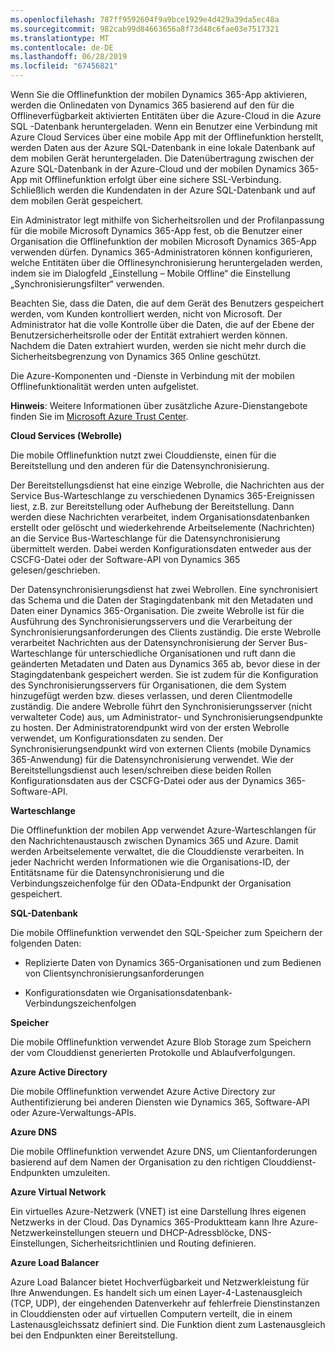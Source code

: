 ```yaml
---
ms.openlocfilehash: 787ff9592604f9a9bce1929e4d429a39da5ec48a
ms.sourcegitcommit: 982cab99d84663656a8f73d48c6fae03e7517321
ms.translationtype: MT
ms.contentlocale: de-DE
ms.lasthandoff: 06/28/2019
ms.locfileid: "67456821"
---
```

Wenn Sie die Offlinefunktion der mobilen Dynamics 365-App aktivieren, werden die Onlinedaten von Dynamics 365 basierend auf den für die Offlineverfügbarkeit aktivierten Entitäten über die Azure-Cloud in die Azure SQL -Datenbank heruntergeladen. Wenn ein Benutzer eine Verbindung mit Azure Cloud Services über eine mobile App mit der Offlinefunktion herstellt, werden Daten aus der Azure SQL-Datenbank in eine lokale Datenbank auf dem mobilen Gerät heruntergeladen. Die Datenübertragung zwischen der Azure SQL-Datenbank in der Azure-Cloud und der mobilen Dynamics 365-App mit Offlinefunktion erfolgt über eine sichere SSL-Verbindung. Schließlich werden die Kundendaten in der Azure SQL-Datenbank und auf dem mobilen Gerät gespeichert.  
  
 Ein Administrator legt mithilfe von Sicherheitsrollen und der Profilanpassung für die mobile Microsoft Dynamics 365-App fest, ob die Benutzer einer Organisation die Offlinefunktion der mobilen Microsoft Dynamics 365-App verwenden dürfen. Dynamics 365-Administratoren können konfigurieren, welche Entitäten über die Offlinesynchronisierung heruntergeladen werden, indem sie im Dialogfeld „Einstellung – Mobile Offline“ die Einstellung „Synchronisierungsfilter“ verwenden.  
  
 Beachten Sie, dass die Daten, die auf dem Gerät des Benutzers gespeichert werden, vom Kunden kontrolliert werden, nicht von Microsoft. Der Administrator hat die volle Kontrolle über die Daten, die auf der Ebene der Benutzersicherheitsrolle oder der Entität extrahiert werden können. Nachdem die Daten extrahiert wurden, werden sie nicht mehr durch die Sicherheitsbegrenzung von Dynamics 365 Online geschützt.  
  
 Die Azure-Komponenten und -Dienste in Verbindung mit der mobilen Offlinefunktionalität werden unten aufgelistet.  
  
 **Hinweis**: Weitere Informationen über zusätzliche Azure-Dienstangebote finden Sie im [Microsoft Azure Trust Center](https://azure.microsoft.com/support/trust-center/).  
  
 **Cloud Services (Webrolle)**  
  
 Die mobile Offlinefunktion nutzt zwei Clouddienste, einen für die Bereitstellung und den anderen für die Datensynchronisierung.  
  
 Der Bereitstellungsdienst hat eine einzige Webrolle, die Nachrichten aus der Service Bus-Warteschlange zu verschiedenen Dynamics 365-Ereignissen liest, z.B. zur Bereitstellung oder Aufhebung der Bereitstellung. Dann werden diese Nachrichten verarbeitet, indem Organisationsdatenbanken erstellt oder gelöscht und wiederkehrende Arbeitselemente (Nachrichten) an die Service Bus-Warteschlange für die Datensynchronisierung übermittelt werden. Dabei werden Konfigurationsdaten entweder aus der CSCFG-Datei oder der Software-API von Dynamics 365 gelesen/geschrieben.  
  
 Der Datensynchronisierungsdienst hat zwei Webrollen. Eine synchronisiert das Schema und die Daten der Stagingdatenbank mit den Metadaten und Daten einer Dynamics 365-Organisation. Die zweite Webrolle ist für die Ausführung des Synchronisierungsservers und die Verarbeitung der Synchronisierungsanforderungen des Clients zuständig. Die erste Webrolle verarbeitet Nachrichten aus der Datensynchronisierung der Server Bus-Warteschlange für unterschiedliche Organisationen und ruft dann die geänderten Metadaten und Daten aus Dynamics 365 ab, bevor diese in der Stagingdatenbank gespeichert werden. Sie ist zudem für die Konfiguration des Synchronisierungsservers für Organisationen, die dem System hinzugefügt werden bzw. dieses verlassen, und deren Clientmodelle zuständig. Die andere Webrolle führt den Synchronisierungsserver (nicht verwalteter Code) aus, um Administrator- und Synchronisierungsendpunkte zu hosten. Der Administratorendpunkt wird von der ersten Webrolle verwendet, um Konfigurationsdaten zu senden. Der Synchronisierungsendpunkt wird von externen Clients (mobile Dynamics 365-Anwendung) für die Datensynchronisierung verwendet. Wie der Bereitstellungsdienst auch lesen/schreiben diese beiden Rollen Konfigurationsdaten aus der CSCFG-Datei oder aus der Dynamics 365-Software-API.  
  
 **Warteschlange**  
  
 Die Offlinefunktion der mobilen App verwendet Azure-Warteschlangen für den Nachrichtenaustausch zwischen Dynamics 365 und Azure. Damit werden Arbeitselemente verwaltet, die die Clouddienste verarbeiten. In jeder Nachricht werden Informationen wie die Organisations-ID, der Entitätsname für die Datensynchronisierung und die Verbindungszeichenfolge für den OData-Endpunkt der Organisation gespeichert.  
  
 **SQL-Datenbank**  
  
 Die mobile Offlinefunktion verwendet den SQL-Speicher zum Speichern der folgenden Daten:  
  
-   Replizierte Daten von Dynamics 365-Organisationen und zum Bedienen von Clientsynchronisierungsanforderungen  
  
-   Konfigurationsdaten wie Organisationsdatenbank-Verbindungszeichenfolgen  
  
 **Speicher**  
  
 Die mobile Offlinefunktion verwendet Azure Blob Storage zum Speichern der vom Clouddienst generierten Protokolle und Ablaufverfolgungen.  
  
 **Azure Active Directory**  
  
 Die mobile Offlinefunktion verwendet Azure Active Directory zur Authentifizierung bei anderen Diensten wie Dynamics 365, Software-API oder Azure-Verwaltungs-APIs.  
  
 **Azure DNS**  
  
 Die mobile Offlinefunktion verwendet Azure DNS, um Clientanforderungen basierend auf dem Namen der Organisation zu den richtigen Clouddienst-Endpunkten umzuleiten.  
  
 **Azure Virtual Network**  
  
 Ein virtuelles Azure-Netzwerk (VNET) ist eine Darstellung Ihres eigenen Netzwerks in der Cloud. Das Dynamics 365-Produktteam kann Ihre Azure-Netzwerkeinstellungen steuern und DHCP-Adressblöcke, DNS-Einstellungen, Sicherheitsrichtlinien und Routing definieren.  
  
 **Azure Load Balancer**  
  
 Azure Load Balancer bietet Hochverfügbarkeit und Netzwerkleistung für Ihre Anwendungen. Es handelt sich um einen Layer-4-Lastenausgleich (TCP, UDP), der eingehenden Datenverkehr auf fehlerfreie Dienstinstanzen in Clouddiensten oder auf virtuellen Computern verteilt, die in einem Lastenausgleichssatz definiert sind. Die Funktion dient zum Lastenausgleich bei den Endpunkten einer Bereitstellung.